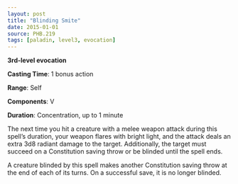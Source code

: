 ```yaml
---
layout: post
title: "Blinding Smite"
date: 2015-01-01
source: PHB.219
tags: [paladin, level3, evocation]
---
```


**3rd-level evocation**

**Casting Time**: 1 bonus action

**Range**: Self

**Components**: V

**Duration**: Concentration, up to 1 minute

The next time you hit a creature with a melee weapon attack during this spell’s duration, your weapon flares with bright light, and the attack deals an extra 3d8 radiant damage to the target. Additionally, the target must succeed on a Constitution saving throw or be blinded until the spell ends.

A creature blinded by this spell makes another Constitution saving throw at the end of each of its turns. On a successful save, it is no longer blinded.
